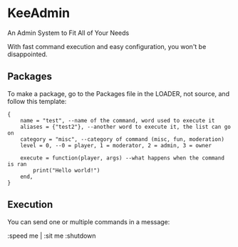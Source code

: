 # KeeAdmin
An Admin System to Fit All of Your Needs

With fast command execution and easy configuration, you won't be disappointed.

## Packages
To make a package, go to the Packages file in the LOADER, not source, and follow this template:
```
{
	name = "test", --name of the command, word used to execute it
	aliases = {"test2"}, --another word to execute it, the list can go on
	category = "misc", --category of command (misc, fun, moderation)
	level = 0, --0 = player, 1 = moderator, 2 = admin, 3 = owner
		
	execute = function(player, args) --what happens when the command is ran
		print("Hello world!")
	end,
}
```
## Execution
You can send one or multiple commands in a message:

:speed me | :sit me
:shutdown

